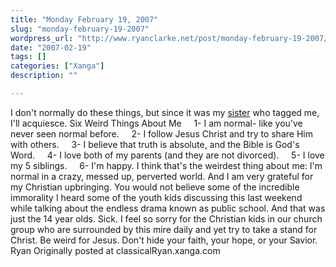 ```yaml
---
title: "Monday February 19, 2007"
slug: "monday-february-19-2007"
wordpress_url: "http://www.ryanclarke.net/post/monday-february-19-2007/"
date: "2007-02-19"
tags: []
categories: ["Xanga"]
description: ""

---
```


I don't normally do these things, but since it was my [sister](http://www.xanga.com/sarahdipityinlime) who tagged me, I'll acquiesce.
Six Weird Things About Me
    1- I am normal- like you've never seen normal before.
    2- I follow Jesus Christ and try to share Him with others.
    3- I believe that truth is absolute, and the Bible is God's Word.
    4- I love both of my parents (and they are not divorced).
    5- I love my 5 siblings.
    6- I'm happy.
I think that's the weirdest thing about me: I'm normal in a crazy, messed up, perverted world. And I am very grateful for my Christian upbringing.
You would not believe some of the incredible immorality I heard some of the youth kids discussing this last weekend while talking about the endless drama known as public school. And that was just the 14 year olds. Sick. I feel so sorry for the Christian kids in our church group who are surrounded by this mire daily and yet try to take a stand for Christ.
Be weird for Jesus. Don't hide your faith, your hope, or your Savior.
Ryan
Originally posted at classicalRyan.xanga.com
